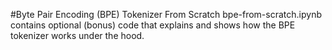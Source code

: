 #Byte Pair Encoding (BPE) Tokenizer From Scratch
bpe-from-scratch.ipynb contains optional (bonus) code that explains and shows how the BPE tokenizer works under the hood.
